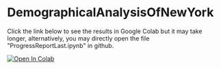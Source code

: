 # DemographicalAnalysisOfNewYork

Click the link below to see the results in Google Colab but it may take longer, alternatively, you may directly open the file "ProgressReportLast.ipynb" in github. 

[![Open In Colab](https://colab.research.google.com/assets/colab-badge.svg)](https://colab.research.google.com/github/armantorik/DemographicalAnalysisOfNewYork/blob/main/ProgressReportLast.ipynb)
